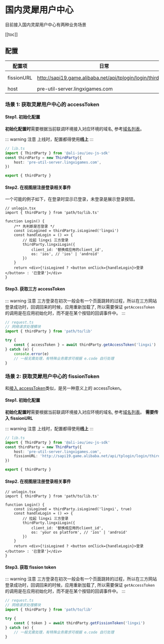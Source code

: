 # 国内灵犀用户中心

目前接入国内灵犀用户中心有两种业务场景

[[toc]]

## 配置

| 配置项     | 日常                                                        | 预发                                                      | 线上                                                   |
| ---------- | ----------------------------------------------------------- | --------------------------------------------------------- | ------------------------------------------------------ |
| fissionURL | http://sapi19.game.alibaba.net/api/tplogin/login/thirdparty | http://sapi-pre.aligames.com/api/tplogin/login/thirdparty | https://sapi.aligames.com/api/tplogin/login/thirdparty |
| host       | pre-util-server.lingxigames.com                             | pre-util-server.lingxigames.com                           | util-server.lingxigames.com                            |

### 场景 1: 获取灵犀用户中心的 accessToken

#### Step1. 初始化配置

**初始化配置时**需要根据当前联调环境接入对应环境的域名, 参考[域名列表](#配置)。

::: warning 注意
上线时，配置都得使用**线上**
:::

```ts
// lib.ts
import { ThirdParty } from '@ali-ieu/ieu-js-sdk'
const thirdParty = new ThirdParty({
    host: 'pre-util-server.lingxigames.com',
})

export { thirdParty }
```

#### Step2. 在视图层注册登录相关事件

一个可能的例子如下，在登录时显示已登录，未登录是展示登录按钮。

```tsx
// unlogin.tsx
import { thirdParty } from 'path/to/lib.ts'

function Login() {
    /** 先判断是否登录 */
    const isLogined = thirdParty.isLogined('lingxi')
    const handleLogin = () => {
        // 拉起 lingxi 三方登录
        thirdParty.lingxiLogin({
            client_id: '替换成应用的client_id',
            os: 'ios', // 'ios' | 'android'
        })
    }
    return <div>{!isLogined ? <button onClick={handleLogin}>登录</button> : '已登录'}</div>
}
```

#### Step3. 获取三方 accessToken

::: warning 注意
三方登录在初次一般会有一个页面跳转的过程，所以在三方网站登录成功时，回调回来的时候，应用重新加载了, 所以需要保证
`getAccessToken` 的调用是在应用初始化时，而不是在某个按钮的回调事件中。
:::

```ts
// request.ts
// 网络请求处理模块
import { thirdParty } from 'path/to/lib'

try {
    const { accessToken } = await thirdParty.getAccessToken('lingxi')
} catch (e) {
    console.error(e)
    // 一般无需处理，有特殊业务需求可根据 e.code 自行处理
}
```

### 场景 2: 获取灵犀用户中心的 fissionToken

和[接入 accessToken](#场景-1-获取灵犀用户中心的-accesstoken)类似，是另一种意义上的 accessToken。

#### Step1. 初始化配置

**初始化配置时**需要根据当前联调环境接入对应环境的域名, 参考[域名列表](#配置)。
**需要传入 fissionURL**

::: warning 注意
上线时，配置都得使用**线上**
:::

```ts
// lib.ts
import { ThirdParty } from '@ali-ieu/ieu-js-sdk'
const thirdParty = new ThirdParty({
    host: 'pre-util-server.lingxigames.com',
    fissionURL: 'http://sapi19.game.alibaba.net/api/tplogin/login/thirdparty',
})

export { thirdParty }
```

#### Step2. 在视图层注册登录相关事件

```tsx
// unlogin.tsx
import { thirdParty } from 'path/to/lib.ts'

function Login() {
    const isLogined = thirdParty.isLogined('lingxi', true)
    const handleLogin = () => {
        // 拉起 lingxi 三方登录
        thirdParty.lingxiLogin({
            client_id: '替换成应用的client_id',
            os: 'your os platform', // 'ios' | 'android'
        })
    }
    return <div>{!isLogined ? <button onClick={handleLogin}>登录</button> : '已登录'}</div>
}
```

#### Step3. 获取 fission token

::: warning 注意
三方登录在初次一般会有一个页面跳转的过程，所以在三方网站登录成功时，回调回来的时候，应用重新加载了, 所以需要保证
`getAccessToken` 的调用是在应用初始化时，而不是在某个按钮的回调事件中。
:::

```ts
// request.ts
// 网络请求处理模块
import { thirdParty } from 'path/to/lib'

try {
    const { token } = await thirdParty.getFissionToken('lingxi')
} catch (e) {
    // 一般无需处理，有特殊业务需求可根据 e.code 自行处理
}
```
